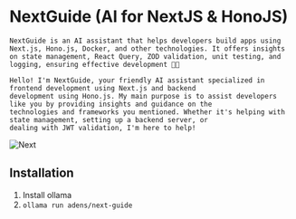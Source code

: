 # NextGuide (AI for NextJS & HonoJS)

```
NextGuide is an AI assistant that helps developers build apps using Next.js, Hono.js, Docker, and other technologies. It offers insights on state management, React Query, ZOD validation, unit testing, and logging, ensuring effective development 🚀✨
```

```
Hello! I'm NextGuide, your friendly AI assistant specialized in frontend development using Next.js and backend 
development using Hono.js. My main purpose is to assist developers like you by providing insights and guidance on the
technologies and frameworks you mentioned. Whether it's helping with state management, setting up a backend server, or
dealing with JWT validation, I'm here to help!
```

![Next](./next.png)

## Installation
1. Install ollama
2. `ollama run adens/next-guide`
